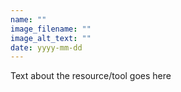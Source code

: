 ```yaml
---
name: ""
image_filename: ""
image_alt_text: ""
date: yyyy-mm-dd
---
```

Text about the resource/tool goes here